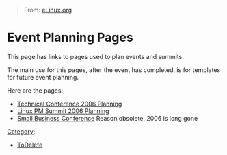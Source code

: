 > From: [eLinux.org](http://eLinux.org/Event_Planning_Pages "http://eLinux.org/Event_Planning_Pages")


# Event Planning Pages



This page has links to pages used to plan events and summits.

The main use for this pages, after the event has completed, is for
templates for future event planning.

Here are the pages:

-   [Technical Conference 2006
    Planning](http://eLinux.org/Technical_Conference_2006_Planning "Technical Conference 2006 Planning")
-   [Linux PM Summit 2006
    Planning](http://eLinux.org/Linux_PM_Summit_2006_Planning "Linux PM Summit 2006 Planning")
-   [Small Business
    Conference](http://eLinux.org/Small_Business_Conference "Small Business Conference")
    Reason obsolete, 2006 is long gone


[Category](http://eLinux.org/Special:Categories "Special:Categories"):

-   [ToDelete](http://eLinux.org/Category:ToDelete "Category:ToDelete")

